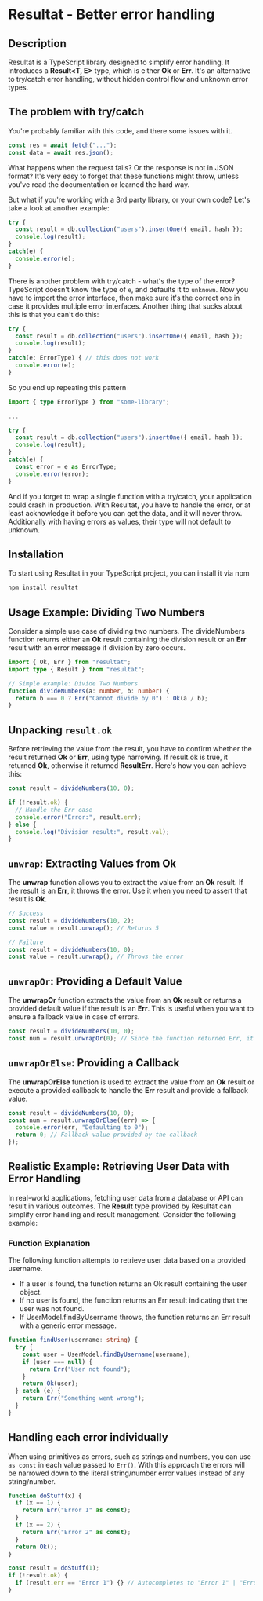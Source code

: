 # Resultat - Better error handling

## Description

Resultat is a TypeScript library designed to simplify error handling. It introduces a **Result<T, E>** type, which is either **Ok<T>** or **Err<E>**.
It's an alternative to try/catch error handling, without hidden control flow and unknown error types.

## The problem with try/catch
You're probably familiar with this code, and there some issues with it.

```ts
const res = await fetch("...");
const data = await res.json();
```

What happens when the request fails? Or the response is not in JSON format?
It's very easy to forget that these functions might throw, unless you've read the documentation or learned the hard way.

But what if you're working with a 3rd party library, or your own code?
Let's take a look at another example:

```ts
try {
  const result = db.collection("users").insertOne({ email, hash });
  console.log(result);
}
catch(e) {
  console.error(e);
}
```

There is another problem with try/catch - what's the type of the error? TypeScript doesn't know the type of `e`, and defaults it to `unknown`.
Now you have to import the error interface, then make sure it's the correct one in case it provides multiple error interfaces.
Another thing that sucks about this is that you can't do this:

```ts
try {
  const result = db.collection("users").insertOne({ email, hash });
  console.log(result);
}
catch(e: ErrorType) { // this does not work
  console.error(e);
}
```

So you end up repeating this pattern

```ts
import { type ErrorType } from "some-library";

...

try {
  const result = db.collection("users").insertOne({ email, hash });
  console.log(result);
}
catch(e) {
  const error = e as ErrorType;
  console.error(error);
}
```

And if you forget to wrap a single function with a try/catch, your application could crash in production.
With Resultat, you have to handle the error, or at least acknowledge it before you can get the data, and it will never throw.
Additionally with having errors as values, their type will not default to unknown.


## Installation

To start using Resultat in your TypeScript project, you can install it via npm

```bash
npm install resultat
```

## Usage Example: Dividing Two Numbers

Consider a simple use case of dividing two numbers. The divideNumbers function returns either an **Ok** result containing the division result or an **Err** result with an error message if division by zero occurs.

```ts
import { Ok, Err } from "resultat";
import type { Result } from "resultat";

// Simple example: Divide Two Numbers
function divideNumbers(a: number, b: number) {
  return b === 0 ? Err("Cannot divide by 0") : Ok(a / b);
}
```

## Unpacking `result.ok`

Before retrieving the value from the result, you have to confirm whether the result returned **Ok** or **Err**, using type narrowing. If result.ok is true, it returned **Ok**, otherwise it returned **ResultErr**. Here's how you can achieve this:

```ts
const result = divideNumbers(10, 0);

if (!result.ok) {
  // Handle the Err case
  console.error("Error:", result.err);
} else {
  console.log("Division result:", result.val);
}
```

## `unwrap`: Extracting Values from Ok

The **unwrap** function allows you to extract the value from an **Ok** result. If the result is an **Err**, it throws the error. Use it when you need to assert that result is **Ok**.

```ts
// Success
const result = divideNumbers(10, 2);
const value = result.unwrap(); // Returns 5

// Failure
const result = divideNumbers(10, 0);
const value = result.unwrap(); // Throws the error
```

## `unwrapOr`: Providing a Default Value

The **unwrapOr** function extracts the value from an **Ok** result or returns a provided default value if the result is an **Err**. This is useful when you want to ensure a fallback value in case of errors.

```ts
const result = divideNumbers(10, 0);
const num = result.unwrapOr(0); // Since the function returned Err, it will return undefined
```

## `unwrapOrElse`: Providing a Callback

The **unwrapOrElse** function is used to extract the value from an **Ok** result or execute a provided callback to handle the **Err** result and provide a fallback value.

```ts
const result = divideNumbers(10, 0);
const num = result.unwrapOrElse((err) => {
  console.error(err, "Defaulting to 0");
  return 0; // Fallback value provided by the callback
});
```

## Realistic Example: Retrieving User Data with Error Handling

In real-world applications, fetching user data from a database or API can result in various outcomes. The **Result** type provided by Resultat can simplify error handling and result management. Consider the following example:

### Function Explanation

The following function attempts to retrieve user data based on a provided username.

- If a user is found, the function returns an Ok result containing the user object.
- If no user is found, the function returns an Err result indicating that the user was not found.
- If UserModel.findByUsername throws, the function returns an Err result with a generic error message.

```ts
function findUser(username: string) {
  try {
    const user = UserModel.findByUsername(username);
    if (user === null) {
      return Err("User not found");
    }
    return Ok(user);
  } catch (e) {
    return Err("Something went wrong");
  }
}
```

## Handling each error individually

When using primitives as errors, such as strings and numbers, you can use `as const` in each value passed to `Err()`.
With this approach the errors will be narrowed down to the literal string/number error values instead of any string/number.

```ts
function doStuff(x) {
  if (x == 1) {
    return Err("Error 1" as const);
  }
  if (x == 2) {
    return Err("Error 2" as const);
  }
  return Ok();
}

const result = doStuff(1);
if (!result.ok) {
  if (result.err == "Error 1") {} // Autocompletes to "Error 1" | "Error 2"
}
```
